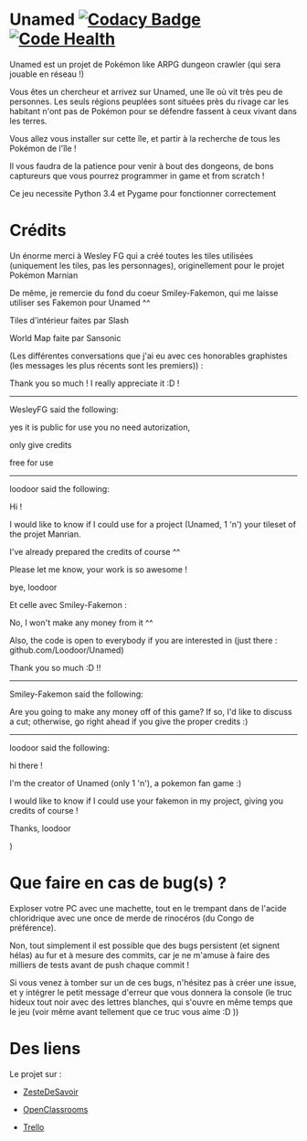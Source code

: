 # Unamed [![Codacy Badge](https://api.codacy.com/project/badge/grade/30083498352b4bfba20970a153d5444e)](https://www.codacy.com/app/urworld/Unamed) [![Code Health](https://landscape.io/github/Loodoor/Unamed/master/landscape.svg?style=flat)](https://landscape.io/github/Loodoor/Unamed/master)

Unamed est un projet de Pokémon like ARPG dungeon crawler (qui sera jouable en réseau !)

Vous êtes un chercheur et arrivez sur Unamed, une île où vit très peu de personnes. Les seuls régions peuplées sont situées près du rivage car les habitant n'ont pas de Pokémon pour se défendre fassent à ceux vivant dans les terres.

Vous allez vous installer sur cette île, et partir à la recherche de tous les Pokémon de l'île !

Il vous faudra de la patience pour venir à bout des dongeons, de bons captureurs que vous pourrez programmer in game et from scratch !

Ce jeu necessite Python 3.4 et Pygame pour fonctionner correctement

# Crédits

Un énorme merci à Wesley FG qui a créé toutes les tiles utilisées (uniquement les tiles, pas les personnages), originellement pour le projet Pokémon Marnian

De même, je remercie du fond du coeur Smiley-Fakemon, qui me laisse utiliser ses Fakemon pour Unamed ^^

Tiles d'intérieur faites par Slash

World Map faite par Sansonic

(Les différentes conversations que j'ai eu avec ces honorables graphistes (les messages les plus récents sont les premiers)) :


Thank you so much ! I really appreciate it :D !

----------

WesleyFG said the following:

yes it is public for use you no need autorization,

only give credits

free for use

----------

loodoor said the following:

Hi !

I would like to know if I could use for a project (Unamed, 1 'n') your tileset of the projet Manrian.

I've already prepared the credits of course ^^

Please let me know, your work is so awesome !

bye, loodoor

Et celle avec Smiley-Fakemon :

No, I won't make any money from it ^^

Also, the code is open to everybody if you are interested in (just there : github.com/Loodoor/Unamed)

Thank you so much :D !!

---------

Smiley-Fakemon said the following:

Are you going to make any money off of this game? If so, I'd like to discuss a cut; otherwise, go right ahead if you give the proper credits :)

----------

loodoor said the following:

hi there !

I'm the creator of Unamed (only 1 'n'), a pokemon fan game :)

I would like to know if I could use your fakemon in my project, giving you credits of course !

Thanks, loodoor

)

# Que faire en cas de bug(s) ?

Exploser votre PC avec une machette, tout en le trempant dans de l'acide chloridrique avec une once de merde de rinocéros (du Congo de préférence).

Non, tout simplement il est possible que des bugs persistent (et signent hélas) au fur et à mesure des commits, car je ne m'amuse à faire des milliers de tests avant de push chaque commit !

Si vous venez à tomber sur un de ces bugs, n'hésitez pas à créer une issue, et y intégrer le petit message d'erreur que vous donnera la console (le truc hideux tout noir avec des lettres blanches, qui s'ouvre en même temps que le jeu (voir même avant tellement que ce truc vous aime :D ))

# Des liens

Le projet sur :

* [ZesteDeSavoir](https://zestedesavoir.com/forums/sujet/4155/unamed/)

* [OpenClassrooms](https://openclassrooms.com/forum/sujet/arpg-pygame-2d-unamed)

* [Trello](https://trello.com/b/9rBszau2/unamed)
